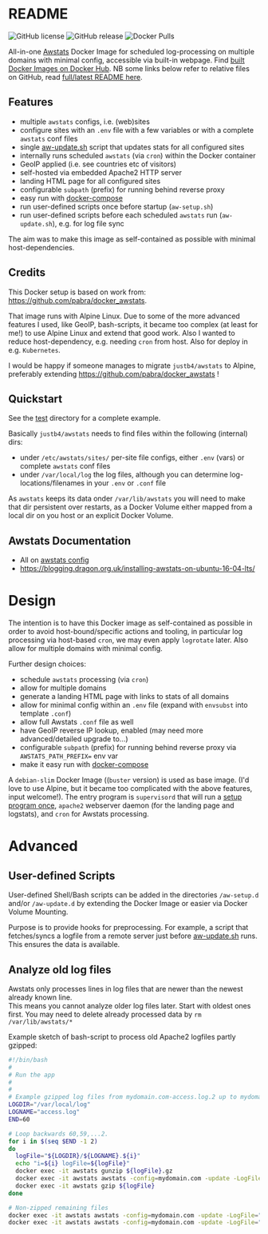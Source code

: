 README
======


![GitHub license](https://img.shields.io/github/license/justb4/docker-awstats)
![GitHub release](https://img.shields.io/github/release/justb4/docker-awstats.svg)
![Docker Pulls](https://img.shields.io/docker/pulls/justb4/awstats.svg)

All-in-one [Awstats](http://www.awstats.org) Docker Image for scheduled log-processing on multiple domains with minimal config, accessible 
via built-in webpage. Find [built Docker Images on Docker Hub](https://hub.docker.com/repository/docker/justb4/awstats).
NB some links below refer to relative files on GitHub, read [full/latest README here](https://github.com/justb4/docker-awstats).

Features
--------

* multiple `awstats` configs, i.e. (web)sites
* configure sites with an `.env` file with a few variables or with a complete `awstats` conf files
* single [aw-update.sh](scripts/aw-update.sh) script that updates stats for all configured sites
* internally runs scheduled `awstats` (via `cron`) within the Docker container
* GeoIP applied (i.e. see countries etc of visitors)
* self-hosted via embedded Apache2 HTTP server 
* landing HTML page for all configured sites
* configurable `subpath` (prefix) for running behind reverse proxy
* easy run with [docker-compose](test/docker-compose.yml)
* run user-defined scripts once before startup (`aw-setup.sh`) 
* run user-defined scripts before each scheduled `awstats` run (`aw-update.sh`), e.g. for log file sync

The aim was to make this image as self-contained as possible with minimal host-dependencies.

Credits
-------

This Docker setup is based on work from:
https://github.com/pabra/docker_awstats.

That image runs with Alpine Linux. Due to some of the more advanced 
features I used, like GeoIP, bash-scripts, it became too complex (at least for me!) to use Alpine Linux
and extend that good work. Also I wanted to reduce host-dependency, e.g. needing `cron` from host.
Also for deploy in e.g. `Kubernetes`.

I would be happy if someone manages to migrate `justb4/awstats` to Alpine, preferably
extending https://github.com/pabra/docker_awstats !

Quickstart
----------

See the [test](test) directory for a complete example.

Basically `justb4/awstats` needs to find files within the following (internal) dirs:

* under `/etc/awstats/sites/` per-site file configs, either `.env` (vars) or complete `awstats` conf files
* under `/var/local/log` the log files, although you can determine log-locations/filenames in your `.env` or `.conf` file

As `awstats` keeps its data onder `/var/lib/awstats` you will need to make that dir persistent over restarts,
as a Docker Volume either mapped from a local dir on you host or an explicit Docker Volume.

Awstats Documentation
---------------------

* All on [awstats config](http://www.awstats.org/docs/awstats_config.html)
* https://blogging.dragon.org.uk/installing-awstats-on-ubuntu-16-04-lts/

Design
======

The intention is to have this Docker image as self-contained as possible in order to
avoid host-bound/specific actions and tooling, in particular log processing via 
host-based `cron`, we may even apply `logrotate` later. Also allow for multiple domains with minimal config.

Further design choices:

* schedule `awstats` processing (via `cron`)
* allow for multiple domains
* generate a landing HTML page with links to stats of all domains
* allow for minimal config within an `.env` file (expand with `envsubst` into template `.conf`)
* allow full Awstats `.conf` file as well
* have GeoIP reverse IP lookup, enabled (may need more advanced/detailed upgrade to...)
* configurable `subpath` (prefix) for running behind reverse proxy via `AWSTATS_PATH_PREFIX=` env var
* make it easy run with [docker-compose](test/docker-compose.yml)
 
A `debian-slim` Docker Image ((`buster` version) is used as base image. 
(I'd love to use Alpine, but it became too complicated
with the above features, input welcome!). 
The entry program is `supervisord` that will run a [setup program once](scripts/aw-setup.sh), `apache2` webserver daemon
(for the landing page and logstats), and `cron` for Awstats processing.
 
Advanced
========

User-defined Scripts
--------------------

User-defined Shell/Bash scripts can be added in the directories `/aw-setup.d` and/or `/aw-update.d` by extending
the Docker Image or easier via Docker Volume Mounting.

Purpose is to provide hooks for preprocessing. For example, a script that fetches/syncs a logfile from a remote
server just before [aw-update.sh](scripts/aw-update.sh) runs. This ensures the data is available.

Analyze old log files
---------------------

Awstats only processes lines in log files that are newer than the newest already
known line.  
This means you cannot analyze older log files later. Start with oldest ones first.
You may need to delete already processed data by `rm /var/lib/awstats/*`

Example sketch of bash-script to process old Apache2 logfiles partly gzipped:

```bash
#!/bin/bash
#
# Run the app
# 
#
# Example gzipped log files from mydomain.com-access.log.2 up to mydomain.com-access.log.60
LOGDIR="/var/local/log"
LOGNAME="access.log"
END=60

# Loop backwards 60,59,...2.
for i in $(seq $END -1 2)
do
  logFile="${LOGDIR}/${LOGNAME}.${i}"
  echo "i=${i} logFile=${logFile}"
  docker exec -it awstats gunzip ${logFile}.gz
  docker exec -it awstats awstats -config=mydomain.com -update -LogFile="${logFile}"
  docker exec -it awstats gzip ${logFile}
done

# Non-zipped remaining files
docker exec -it awstats awstats -config=mydomain.com -update -LogFile="${LOGDIR}/${LOGNAME}.1"
docker exec -it awstats awstats -config=mydomain.com -update -LogFile="${LOGDIR}/${LOGNAME}"


```
